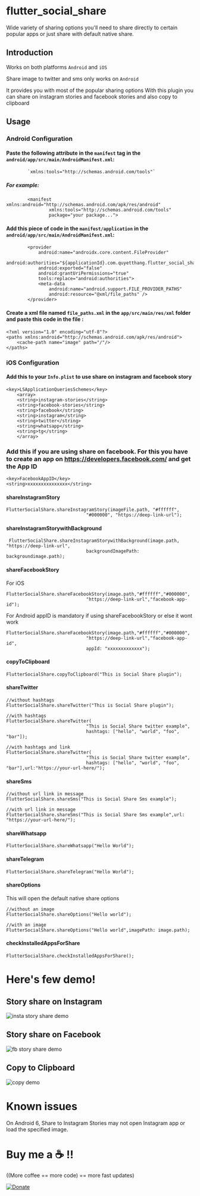 # flutter_social_share

Wide variety of sharing options you'll need to share directly to certain popular apps or just share with default native share.

## Introduction

Works on both platforms `Android` and `iOS`

Share image to twitter and sms only works on `Android`

It provides you with most of the popular sharing options
With this plugin you can share on instagram stories and facebook stories and also copy to clipboard

## Usage

### Android Configuration

#### Paste the following attribute in the `manifest` tag in the `android/app/src/main/AndroidManifest.xml`:

```
 		`xmlns:tools="http://schemas.android.com/tools"`
```

##### For example:

```
        <manifest xmlns:android="http://schemas.android.com/apk/res/android"
                xmlns:tools="http://schemas.android.com/tools"
                package="your package...">
```

#### Add this piece of code in the `manifest/application` in the `android/app/src/main/AndroidManifest.xml`:

```
 		<provider
            android:name="androidx.core.content.FileProvider"
            android:authorities="${applicationId}.com.quyetthang.flutter_social_share"
            android:exported="false"
            android:grantUriPermissions="true"
            tools:replace="android:authorities">
            <meta-data
                android:name="android.support.FILE_PROVIDER_PATHS"
                android:resource="@xml/file_paths" />
        </provider>
```

#### Create a xml file named `file_paths.xml` in the `app/src/main/res/xml` folder and paste this code in the file :

```
<?xml version="1.0" encoding="utf-8"?>
<paths xmlns:android="http://schemas.android.com/apk/res/android">
    <cache-path name="image" path="/"/>
</paths>
```

### iOS Configuration

#### Add this to your `Info.plist` to use share on instagram and facebook story

```
<key>LSApplicationQueriesSchemes</key>
	<array>
	<string>instagram-stories</string>
	<string>facebook-stories</string>
	<string>facebook</string>
	<string>instagram</string>
	<string>twitter</string>
	<string>whatsapp</string>
    <string>tg</string>
	</array>
```

### Add this if you are using share on facebook. For this you have to create an app on https://developers.facebook.com/ and get the App ID

```
<key>FacebookAppID</key>
<string>xxxxxxxxxxxxxxx</string>
```

#### shareInstagramStory

```
FlutterSocialShare.shareInstagramStory(imageFile.path, "#ffffff",
                              "#000000", "https://deep-link-url");
```

#### shareInstagramStorywithBackground

```
 FlutterSocialShare.shareInstagramStorywithBackground(image.path, "https://deep-link-url",
                              backgroundImagePath: backgroundimage.path);
```

#### shareFacebookStory

For iOS

```
FlutterSocialShare.shareFacebookStory(image.path,"#ffffff","#000000",
                              "https://deep-link-url","facebook-app-id");
```

For Android
appID is mandatory if using shareFacebookStory or else it wont work

```
FlutterSocialShare.shareFacebookStory(image.path,"#ffffff","#000000",
                              "https://deep-link-url","facebook-app-id",
							  appId: "xxxxxxxxxxxxx");
```

#### copyToClipboard

```
FlutterSocialShare.copyToClipboard("This is Social Share plugin");
```

#### shareTwitter

```
//without hashtags
FlutterSocialShare.shareTwitter("This is Social Share plugin");

//with hashtags
FlutterSocialShare.shareTwitter(
                              "This is Social Share twitter example",
                              hashtags: ["hello", "world", "foo", "bar"]);

//with hashtags and link
FlutterSocialShare.shareTwitter(
                              "This is Social Share twitter example",
                              hashtags: ["hello", "world", "foo", "bar"],url:"https://your-url-here/");
```

#### shareSms

```
//without url link in message
FlutterSocialShare.shareSms("This is Social Share Sms example");

//with url link in message
FlutterSocialShare.shareSms("This is Social Share Sms example",url: "https://your-url-here/");
```

#### shareWhatsapp

```
FlutterSocialShare.shareWhatsapp("Hello World");
```

#### shareTelegram

```
FlutterSocialShare.shareTelegram("Hello World");
```

#### shareOptions

This will open the default native share options

```
//without an image
FlutterSocialShare.shareOptions("Hello world");

//with an image
FlutterSocialShare.shareOptions("Hello world",imagePath: image.path);
```

#### checkInstalledAppsForShare

```
FlutterSocialShare.checkInstalledAppsForShare();
```

# Here's few demo!

## Story share on Instagram

![insta story share demo](demogifs/insta.gif)

## Story share on Facebook

![fb story share demo](demogifs/fbshare.gif)

## Copy to Clipboard

![copy demo](demogifs/copy.gif)

# Known issues

On Android 6, Share to Instagram Stories may not open Instagram app or load the specified image.

# Buy me a :coffee: !!

((More coffee == more code) == more fast updates)

[![Donate](https://img.shields.io/badge/Donate-PayPal-green.svg)](https://www.paypal.com/paypalme/quyetlathang/2)